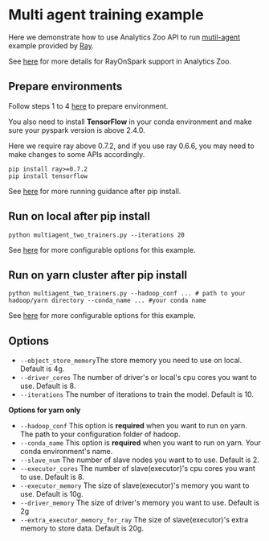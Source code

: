 # Multi agent training example
Here we demonstrate how to use Analytics Zoo API to run [mutil-agent](https://github.com/ray-project/ray/blob/master/rllib/examples/multiagent_two_trainers.py)
example provided by [Ray](https://github.com/ray-project/ray).


See [here](https://analytics-zoo.github.io/master/#ProgrammingGuide/rayonspark/) for more details for RayOnSpark support in Analytics Zoo.

## Prepare environments
Follow steps 1 to 4 [here](https://analytics-zoo.github.io/master/#ProgrammingGuide/rayonspark/#steps-to-run-rayonspark) to prepare environment.

You also need to install **TensorFlow** in your conda environment and make sure your pyspark version is above 2.4.0.

Here we require ray above 0.7.2, and if you use ray 0.6.6, you may need to make changes to some APIs accordingly.
```shell script
pip install ray>=0.7.2
pip install tensorflow
```

See [here](https://analytics-zoo.github.io/master/#PythonUserGuide/run/#run-after-pip-install)
for more running guidance after pip install. 

## Run on local after pip install
```
python multiagent_two_trainers.py --iterations 20
```
See [here](#Options) for more configurable options for this example.

## Run on yarn cluster after pip install 
```
python multiagent_two_trainers.py --hadoop_conf ... # path to your hadoop/yarn directory --conda_name ... #your conda name
```
 
See [here](#Options) for more configurable options for this example.

## Options
- `--object_store_memory`The store memory you need to use on local. Default is 4g.
- `--driver_cores` The number of driver's or local's cpu cores you want to use. Default is 8.
- `--iterations` The number of iterations to train the model. Default is 10.

**Options for yarn only**
- `--hadoop_conf` This option is **required** when you want to run on yarn. The path to your configuration folder of hadoop.
- `--conda_name` This option is **required** when you want to run on yarn. Your conda environment's name.
- `--slave_num` The number of slave nodes you want to to use. Default is 2.
- `--executor_cores` The number of slave(executor)'s cpu cores you want to use. Default is 8.
- `--executor_memory` The size of slave(executor)'s memory you want to use. Default is 10g.
- `--driver_memory` The size of driver's memory you want to use. Default is 2g
- `--extra_executor_memory_for_ray` The size of slave(executor)'s extra memory to store data. Default is 20g.
